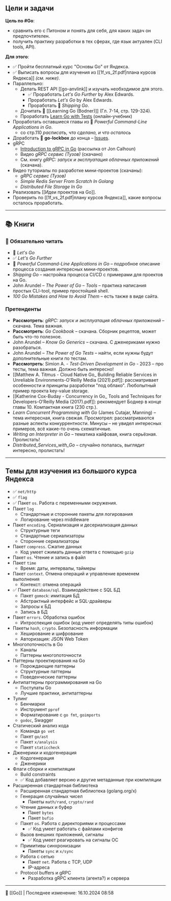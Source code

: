 ## Цели и задачи

**Цель по #Go**:
- сравнить его с Питоном и понять для себя, для каких задач он предпочтителен.
- получить практику разработки в тех сферах, где язык актуален (CLI tools, API).

**Для этого**:
- ✅ Пройти бесплатный курс "Основы Go" от Яндекса.
- ✅ Выписать вопросы для изучения из [[1f_vs_2f.pdf|плана курсов Яндекса]] *(см. ниже)*.
- Параллельно:
	- Делать REST API [[go-anvlink]] и изучать необходимое для этого.
		- ✅ Проработать *Let's Go Further* by Alex Edwards.
		- Проработать *Let's Go* by Alex Edwards.
		- Проработать 📖 *Shipping Go*.
	- Дочитать 📖 [[Learning Go (Bodner)]] (Гл. 7-14, стр. 129-324).
	- Проработать [Learn Go with Tests](https://quii.gitbook.io/learn-go-with-tests) (онлайн-учебник)
- Проработать оставшиеся главы из 📖 *Powerful Command-Line Applications in Go*.
	- со стр.110 *расписать, что сделано, и что осталось*
- Доработать 🔑 **go-lockbox** до конца – [Issues](https://github.com/hazadus/go-lockbox/issues).
- gRPC
	- [Introduction to gRPC in Go](https://mail.google.com/mail/u/0/#inbox/WhctKLbMzLTkLCTTfSNbLlJtQvQLLWfxjnnchQwPQFZVLZcxGFrhMkCMPwGjWQsZhMtkqXQ) (рассылка от Jon Calhoun)
	- Видео *gRPC сервис (Тузов)* (скачано)
	- См. книгу *gRPC: запуск и эксплуатация облачных приложений* (скачана).
- Видео туториалы по разработке мини-проектов (скачаны):
	- *gRPC сервис (Тузов)*
	- *Simple Redis Server From Scratch In Golang*
	- *Distributed File Storage In Go*
- Реализовать [[Идеи проектов на Go]].
- Проверить по [[1f_vs_2f.pdf|плану курсов Яндекса]], какие вопросы осталось проработать.

----
## 📚 Книги

### 📖 Обязательно читать

- 📖 *Let's Go*
- ✅ *Let's Go Further*
- 📖 *Powerful Command-Line Applications in Go* – подробное описание процесса создания интересных мини-проектов.
- *Shipping Go* – настройка процесса CI/CD с примерами для проектов на Go.
- John Arundel – *The Power of Go – Tools* – практика написания простых CLI-tool, пример простойшей shell.
- *100 Go Mistakes and How to Avoid Them* – есть также в виде сайта.

### Претенденты

- **Рассмотреть**: *gRPC: запуск и эксплуатация облачных приложений* – скачана. Тема важная.
- **Рассмотреть**: *Go Cookbook* – скачана. Сборник рецептов, может быть что-то полезное.
- John Arundel – *Know Go Generics* – скачана. С дженериками нужно разобраться.
- John Arundel – *The Power of Go Tests* – найти, если нужны будут дополнительные книги по тестам.
- **Рассмотреть**: Simion A. - *Test-Driven Development in Go* - 2023 – про тесты, тема важная. Должно быть интересно!
- [[Matthew A. Titmus - Cloud Native Go_ Building Reliable Services in Unreliable Environments-O'Reilly Media (2021).pdf]]: рассматривает особенности и принципы разработки "под облако". Любопытный пример проекта key-value storage.
- [[Katherine Cox-Buday - Concurrency in Go_ Tools and Techniques for Developers-O’Reilly Media (2017).pdf]]: рекомендует Боднер в конце главы 10. Компактная книга (230 стр.).
- *Learn Concurrent Programming with Go* (James Cutajar, Manning) – тема интересная, книга свежая. Просмотрел: рассматриваются разные аспекты конкуррентности. Минусы – не увидел интересных примеров, всё какие-то очень схематичные.
- *Writing an Interpreter in Go* – тематика кайфовая, книга серьёзная. Пролистать!
- *Distributed_Services_with_Go* – случайно попалась, выглядит интересно, пролистать!

----
## Темы для изучения из большого курса Яндекса

- ✅ `net/http`
- ✅ `flag`
- ✅ Пакет `os`. Работа с переменными окружения.
- Пакет `log`
	- Стандартные и сторонние пакеты для логирования
	- Логирование через middleware
- Пакет `encoding`. Сериализация и десериализация данных
	- Структурные теги
	- Стандартные сериализаторы
	- Сторонние сериализаторы
- Пакет `compress`. Сжатие данных
	- Код умеет сжимать данные ответа с помощью `gzip`
- Пакет `os`. Чтение и запись в файл
- Пакет `time`
	- Время: даты, интервалы, таймеры
- Пакет `context`. Отмена операций и управление временем выполнения
	- Контекст: отмена операций
- ✅ Пакет `database/sql`. Взаимодействие с SQL БД
	- Пакет `gomock`: имитация БД
	- Абстрактный интерфейс и SQL-драйверы
	- Запросы к БД
	- Запись в БД
- Пакет `errors`. Обработка ошибок
	- Интроспекция ошибок (код умеет определять типы ошибок)
- Пакеты `hash`, `crypto`. Безопасность информации
	- Хеширование и шифрование
	- Авторизация: JSON Web Token
- Многопоточность в Go
	- Каналы
	- Паттерны многопоточности
- Паттерны проектирования на Go
	- Порождающие паттерны
	- Структурные паттерны
	- Поведенческие паттерны
- Антипаттерны программирования на Go
	- Постулаты Go
	- Лучшие практики, антипаттерны
- Тулинг
	- Бенчмарки
	- Инструмент `pprof`
	- Форматирование с `go fmt`, `goimports`
	- `godoc`, Swagger
- Статический анализ кода
	- Команда `go vet`
	- Пакет `go/ast`
	- Пакет `x/analysis`
	- Пакет `staticcheck`
- Дженерики и кодогенерация
	- Кодогенерация
	- Дженерики
- Флаги сборки и компиляции
	- Build constraints
	- ✅ Код добавляет версию и другие метаданные при компиляции
- Расширенная стандартная библиотека
	- Расширенная стандартная библиотека (golang.org/x)
	- Генерация случайных чисел
		- Пакеты `math/rand`, `crypto/rand`
	- Чтение данных и буфер
		- Пакет `bytes`
		- Пакет `bufio`
	- Пакет `os`. Работа с директориями и процессами
		- ✅ Код умеет работать с файлами конфигов
	- Вызов внешних приложений, сигналы
		- ✅ Код умеет реагировать на сигналы ОС
	- Примитивы синхронизации
		- Пакеты `sync` и `x/sync`
	- Работа с сетью
		- Пакет `net`. Работа с TCP, UDP
		- IP-адреса
	- Protocol buffers и gRPC
		- Разработка gRPC клиента (агента?) и сервера

----
📂 [[Go]] | Последнее изменение: 16.10.2024 08:58